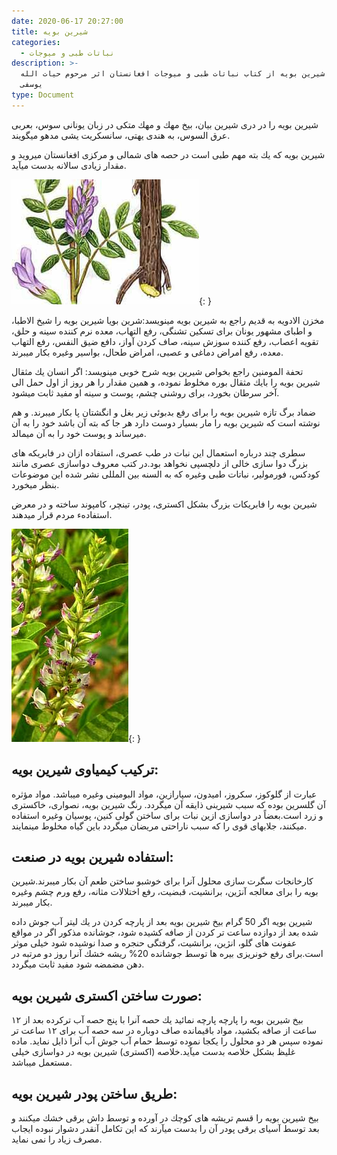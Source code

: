 ```yaml
---
date: 2020-06-17 20:27:00
title: شيرين بويه
categories:
  - نباتات طبی و میوجات
description: >-
  معرفی شيرين بويه از کتاب نباتات طبی و میوجات افغانستان اثر مرحوم حیات الله
  یوسفی
type: Document
---
```


شيرين بويه را در دری شيرين بيان، بيخ مهك و مهك متكی در زبان يونانی سوس، بعربی عرق السوس، به هندی يهتی، سانسكريت يشی مدهو ميگويند.

شيرين بويه كه يك بته مهم طبی است در حصه های شمالی و مركزی افغانستان ميرويد و مقدار زيادی سالانه بدست ميآيد.

![](/uploads/shreenbuya.jpg){: }

مخزن الادويه به قديم راجع به شيرين بويه مينويسد:شرین بویا شيرين بويه را شيخ الاطبا، و اطبای مشهور يونان برای تسكين تشنگی، رفع التهاب، معده نرم كننده سينه و حلق، تقويه اعصاب، رفع كننده سوزش سينه، صاف كردن آواز، دافع ضيق النفس، رفع التهاب معده، رفع امراض دماغی و عصبی، امراض طحال، بواسير وغيره بكار ميبرند.

تحفة المومنين راجع بخواص شيرين بويه شرح خوبی مينويسد: اگر انسان يك مثقال شيرين بويه را بايك مثقال بوره مخلوط نموده، و همين مقدار را هر روز از اول حمل الی آخر سرطان بخورد، برای روشنی چشم، پوست و سينه او مفيد ثابت ميشود.

ضماد برگ تازه شيرين بويه را برای رفع بدبوئی زير بغل و انگشتان پا بكار ميبرند. و هم نوشته است كه شيرين بويه را مار بسيار دوست دارد هر جا كه بته آن باشد خود را به آن ميرساند و پوست خود را به آن ميمالد.

سطری چند درباره استعمال اين نبات در طب عصری، استفاده ازان در فابريكه های بزرگ دوا سازی خالی از دلچسپی نخواهد بود.در كتب معروف دواسازی عصری مانند كودكس، فورمولير، نباتات طبی وغيره كه به السنه بين المللی نشر شده اين موضوعات بنظر ميخورد.

شيرين بويه را فابريكات بزرگ بشكل اكستری، پودر، تينچر، كامپوند ساخته و در معرض استفادهء مردم قرار ميدهند.

![](/uploads/شرینبویه.jpg){: }

## تركيب كيمياوی شيرين بويه:

عبارت از گلوكوز، سكروز، اميدون، سپارازين، مواد البومينی وغيره ميباشد. مواد مؤثره آن گلسرين بوده كه سبب شیرینی ذايقه آن ميگردد. رنگ شیرين بويه، نصواری، خاكستری و زرد است.بعضاً در دواسازی ازين نبات برای ساختن گولی كنين، پوسيان وغيره استفاده ميكنند، جلابهای قوی را كه سبب ناراحتی مريضان ميگردد باين گياه مخلوط مينمايند.

## استفاده شيرين بويه در صنعت:

كارخانجات سگرت سازی محلول آنرا برای خوشبو ساختن طعم آن بكار ميبرند.شيرين بويه را برای معالجه آنژين، برانشيت، قبضيت، رفع اختلالات مثانه، رفع ورم چشم وغيره بكار ميبرند.

شیرین بویه اگر 50 گرام بيخ شيرين بويه بعد از پارچه كردن در يك ليتر آب جوش داده شده بعد از دوازده ساعت تر كردن از صافه كشيده شود، جوشانده مذكور اگر در مواقع عفونت های گلو، انژين، برانشيت، گرفتگی حنجره و صدا نوشيده شود خيلی موثر است.برای رفع خونریزی بيره ها توسط جوشانده 20% ريشه خشك آنرا روز دو مرتبه در دهن مضمضه شود مفيد ثابت ميگردد.

## صورت ساختن اكستری شيرين بويه:

بيخ شيرين بويه را پارچه پارچه نمائيد يك حصه آنرا با پنج حصه آب تركرده بعد از ۱۲ ساعت از صافه بكشيد، مواد باقيمانده صاف دوباره در سه حصه آب برای ۱۲ ساعت تر نموده سپس هر دو محلول را يكجا نموده توسط حمام آب جوش آب آنرا ذايل نمايد. ماده غليظ بشكل خلاصه بدست ميآيد.خلاصه (اكستری) شيرين بويه در دواسازی خيلی مستعمل ميباشد.

## طريق ساختن پودر شيرين بويه:

بيخ شيرين بويه را قسم تريشه های كوچك در آورده و توسط داش برقی خشك ميكنند و بعد توسط آسيای برقی پودر آن را بدست ميآرند كه اين تكامل آنقدر دشوار نبوده ايجاب مصرف زياد را نمی نمايد.